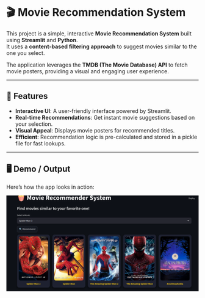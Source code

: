 # 🎬 Movie Recommendation System

This project is a simple, interactive **Movie Recommendation System** built using **Streamlit** and **Python**.  
It uses a **content-based filtering approach** to suggest movies similar to the one you select.

The application leverages the **TMDB (The Movie Database) API** to fetch movie posters, providing a visual and engaging user experience.

---

## 🚀 Features
- **Interactive UI**: A user-friendly interface powered by Streamlit.  
- **Real-time Recommendations**: Get instant movie suggestions based on your selection.  
- **Visual Appeal**: Displays movie posters for recommended titles.  
- **Efficient**: Recommendation logic is pre-calculated and stored in a pickle file for fast lookups.  

---

## 🖥️ Demo / Output
Here’s how the app looks in action:  

![Movie Recommendation Demo](output_demo.png)  
  




